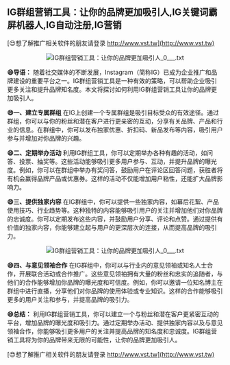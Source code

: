 ## **IG群组营销工具：让你的品牌更加吸引人,IG关键词霸屏机器人,IG自动注册,IG营销**

[😍想了解推广相关软件的朋友请登录 http://www.vst.tw](http://www.vst.tw)

 <center><img src="https://vst.tw/MP4/tuiguang/png/8.png" alt="IG群组营销工具：让你的品牌更加吸引人_0___.txt"></center>

**😄导语：**
随着社交媒体的不断发展，Instagram（简称IG）已成为企业推广和品牌建设的重要平台之一。IG群组营销工具是一种有效的策略，可以帮助企业吸引更多关注和提升品牌知名度。本文将探讨如何利用IG群组营销工具让你的品牌更加吸引人。

**😄一、建立专属群组**
在IG上创建一个专属群组是吸引目标受众的有效途径。通过群组，你可以与你的粉丝和潜在客户进行更亲密的互动，分享有关品牌、产品和行业的信息。在群组中，你可以发布独家优惠、折扣码、新品发布等内容，吸引用户参与并增加对你品牌的兴趣。

**😄二、定期举办活动**
利用IG群组工具，你可以定期举办各种有趣的活动，如问答、投票、抽奖等。这些活动能够吸引更多用户参与、互动，并提升品牌的曝光度。例如，你可以在群组中举办有奖问答，鼓励用户在评论区回答问题，获胜者将有机会赢得品牌产品或优惠券。这样的活动不仅能增加用户粘性，还能扩大品牌影响力。

**😄三、提供独家内容**
在IG群组中，你可以提供一些独家内容，如幕后花絮、产品使用技巧、行业趋势等。这种独特的内容能够吸引用户的关注并增加他们对你品牌的忠诚度。你可以定期发布这些内容，并鼓励用户分享、评论和点赞。通过提供有价值的独家内容，你能够建立起与用户的更深层次的连接，从而提高品牌的吸引力。

 <center><img src="https://vst.tw/MP4/tuiguang/png/0.png" alt="IG群组营销工具：让你的品牌更加吸引人_0___.txt"></center>

**😄四、与意见领袖合作**
在IG群组中，你可以与行业内的意见领袖或知名人士合作，开展联合活动或合作推广。这些意见领袖拥有大量的粉丝和忠实的追随者，与他们的合作能够增加你品牌的曝光度和可信度。例如，你可以邀请一位知名博主在群组中进行直播，分享他们对你品牌的使用体验或专业知识。这样的合作能够吸引更多的用户关注和参与，并提高品牌的吸引力。

**😄总结：**
利用IG群组营销工具，你可以建立一个与粉丝和潜在客户更紧密互动的平台，增加品牌的曝光度和吸引力。通过定期举办活动、提供独家内容以及与意见领袖合作，你能够吸引更多用户的关注并提高品牌的知名度和忠诚度。IG群组营销工具将为你的品牌带来无限的可能性，让你的品牌更加吸引人。

[😍想了解推广相关软件的朋友请登录 http://www.vst.tw](http://www.vst.tw)



